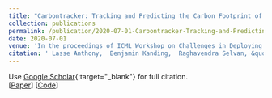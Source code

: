 ```yaml
---
title: "Carbontracker: Tracking and Predicting the Carbon Footprint of Training Deep Learning Models"
collection: publications
permalink: /publication/2020-07-01-Carbontracker-Tracking-and-Predicting-the-Carbon-Footprint-of-Training-Deep-Learning-Models
date: 2020-07-01
venue: 'In the proceedings of ICML Workshop on Challenges in Deploying and monitoring Machine Learning Systems'
citation: ' Lasse Anthony,  Benjamin Kanding,  Raghavendra Selvan, &quot;Carbontracker: Tracking and Predicting the Carbon Footprint of Training Deep Learning Models.&quot; In the proceedings of ICML Workshop on Challenges in Deploying and monitoring Machine Learning Systems, 2020.'
---
```

Use [Google Scholar](https://scholar.google.com/scholar?q=Carbontracker:+Tracking+and+Predicting+the+Carbon+Footprint+of+Training+Deep+Learning+Models){:target="_blank"} for full citation.\
[[Paper](https://arxiv.org/abs/2007.03051)] [[Code](https://github.com/lfwa/carbontracker)]